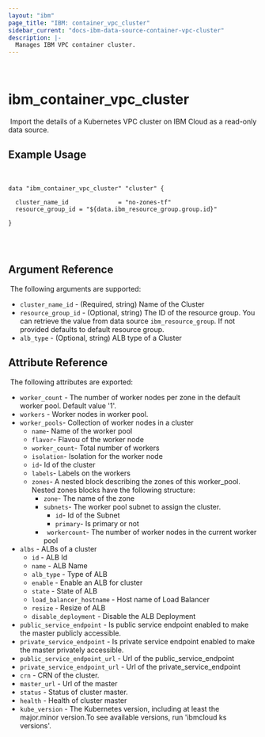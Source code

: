 ```yaml
---
layout: "ibm"
page_title: "IBM: container_vpc_cluster"
sidebar_current: "docs-ibm-data-source-container-vpc-cluster"
description: |-
  Manages IBM VPC container cluster.
---
```

​
# ibm\_container_vpc_cluster
​
Import the details of a Kubernetes VPC cluster on IBM Cloud as a read-only data source.
​
## Example Usage
​
​
```
data "ibm_container_vpc_cluster" "cluster" {
​
  cluster_name_id              = "no-zones-tf"
  resource_group_id = "${data.ibm_resource_group.group.id}"
​
}
​
```
​
## Argument Reference
​
The following arguments are supported:
* `cluster_name_id` - (Required, string) Name of the Cluster
* `resource_group_id` - (Optional, string) The ID of the resource group. You can retrieve the value from data source `ibm_resource_group`. If not provided defaults to default resource group.
* `alb_type` - (Optional, string) ALB type of a Cluster
​
​
## Attribute Reference
​
The following attributes are exported:
​
* `worker_count` - The number of worker nodes per zone in the default worker pool. Default value '1'.
* `workers` - Worker nodes in worker pool.
* `worker_pools`- Collection of worker nodes in a cluster
    * `name`- Name of the worker pool
    * `flavor`- Flavou of the worker node
    * `worker_count`- Total number of workers
    * `isolation`- Isolation for the worker node
    * `id`- Id of the cluster
    * `labels`- Labels on the workers
    * `zones`- A nested block describing the zones of this worker_pool. Nested zones blocks have the following structure:
        * `zone`- The name of the zone
        * `subnets`- The worker pool subnet to assign the cluster. 
            * `id`- Id of the Subnet
            * `primary`- Is primary or not
        * ` workercount`- The number of worker nodes in the current worker pool
* `albs` - ALBs of a cluster
    * `id` - ALB Id
    * `name` - ALB Name
    * `alb_type` - Type of ALB
    * `enable` - Enable an ALB for cluster
    * `state` - State of ALB
    * `load_balancer_hostname` - Host name of Load Balancer
    * `resize` - Resize of ALB
    * `disable_deployment` - Disable the ALB Deployment
* `public_service_endpoint` -  Is public service endpoint enabled to make the master publicly accessible.
* `private_service_endpoint` -  Is private service endpoint enabled to make the master privately accessible.
* `public_service_endpoint_url` - Url of the public_service_endpoint
* `private_service_endpoint_url` - Url of the private_service_endpoint
* `crn` - CRN of the cluster.
* `master_url` - Url of the master
* `status` - Status of cluster master.
* `health` - Health of cluster master
* `kube_version` -  The Kubernetes version, including at least the major.minor version.To see available versions, run 'ibmcloud ks versions'.